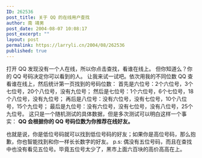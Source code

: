 ```yaml
---
ID: 262536
post_title: 关于 QQ 的在线用户查找
author: 南 靖男
post_date: 2004-08-07 10:08:17
post_excerpt: ""
layout: post
permalink: https://larryli.cn/2004/08/262536
published: true
---
```

打开 QQ 发现没有一个人在线，所以你点击查找，看谁在线上。
但你知道么？你的 QQ 号码决定你可以看到的人。
让我来试一试吧。依次用我的不同位数 QQ 查看谁在线上，然后统计第一页找到的号码位数：
首先是六位号：2个六位号，3个七位号，20个八位号，没有九位号；
然后是七位号：1个六位号，6个七位号，18个八位号，没有九位号；
再后是八位号：没有六位号，没有七位号，10个八位号，15个九位号；
最后是九位号：没有六位号，没有七位号，没有八位号，25个九位号。
这只是一个随机测试的具体数据，但是多次测试可以明白这样一个事实：
<strong>QQ 会根据你的 QQ 号码位数为你推荐在线好友。</strong>

也就是说，你是低位号码就可以找到低位号码的好友；如果你是高位号码，那么抱歉，你也智能找到和你一样长长数字的好友。
p.s: 偶没有五位号码，而且在查找中也没有看见五位号。毕竟五位号太少了，黑市上面六百块的高价高高在上。